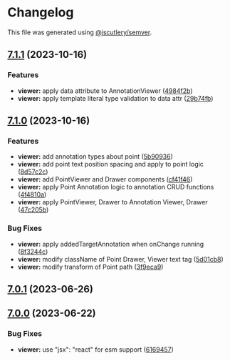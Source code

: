 # Changelog

This file was generated using [@jscutlery/semver](https://github.com/jscutlery/semver).

## [7.1.1](https://github.com/lunit-io/insight-viewer/compare/@lunit/insight-viewer@7.1.0...@lunit/insight-viewer@7.1.1) (2023-10-16)


### Features

* **viewer:** apply data attribute to AnnotationViewer ([4984f2b](https://github.com/lunit-io/insight-viewer/commit/4984f2bf5a63f6266244fa9f176fe5962d9f754f))
* **viewer:** apply template literal type validation to data attr ([29b74fb](https://github.com/lunit-io/insight-viewer/commit/29b74fb5d50bd3e16d0850cbe52b9560bcfcc329))

## [7.1.0](https://github.com/lunit-io/insight-viewer/compare/@lunit/insight-viewer@7.0.1...@lunit/insight-viewer@7.1.0) (2023-10-16)


### Features

* **viewer:** add annotation types about point ([5b90936](https://github.com/lunit-io/insight-viewer/commit/5b90936d69202e52e8a5227c393192cd4dcdce39))
* **viewer:** add point text position spacing and apply to point logic ([8d57c2c](https://github.com/lunit-io/insight-viewer/commit/8d57c2c70b6f1bc2073037f7bb101126c7b6bdad))
* **viewer:** add PointViewer and Drawer components ([cf41f46](https://github.com/lunit-io/insight-viewer/commit/cf41f46ff2d2f4ea63e2b849b17b043715cf70e4))
* **viewer:** apply Point Annotation logic to annotation CRUD functions ([4f4810a](https://github.com/lunit-io/insight-viewer/commit/4f4810ac5b17cf5e192bdd26d952a6fc34b67216))
* **viewer:** apply PointViewer, Drawer to Annotation Viewer, Drawer ([47c205b](https://github.com/lunit-io/insight-viewer/commit/47c205b468675a7ad0dede50b1d3d1812d36bb4f))


### Bug Fixes

* **viewer:** apply addedTargetAnnotation when onChange running ([8f3244c](https://github.com/lunit-io/insight-viewer/commit/8f3244c9e574a0470bf3324d200d1982b46bffe4))
* **viewer:** modify className of Point Drawer, Viewer text tag ([5d01cb8](https://github.com/lunit-io/insight-viewer/commit/5d01cb83d0a054b58a8bb1e4a1a3fc301130ff21))
* **viewer:** modify transform of Point path ([3f9eca9](https://github.com/lunit-io/insight-viewer/commit/3f9eca9b94befd07dd5dab6dea1ea7642753ed11))

## [7.0.1](https://github.com/lunit-io/frontend-components/compare/@lunit/insight-viewer@7.0.0...@lunit/insight-viewer@7.0.1) (2023-06-26)

## [7.0.0](https://github.com/lunit-io/frontend-components/compare/@lunit/insight-viewer@6.2.1...@lunit/insight-viewer@7.0.0) (2023-06-22)

### Bug Fixes

- **viewer:** use "jsx": "react" for esm support ([6169457](https://github.com/lunit-io/frontend-components/commit/6169457e300164a99a13a42021aa199fef045440))
